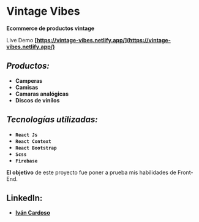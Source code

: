 # Vintage Vibes
**Ecommerce de productos vintage**

Live Demo **[https://vintage-vibes.netlify.app/](https://vintage-vibes.netlify.app/)**

## *Productos:*
 - **Camperas**
 - **Camisas**
 - **Camaras analógicas**
 - **Discos de vinílos**  

## *Tecnologías utilizadas:*
 - **`React Js`**
 - **`React Context`**
 - **`React Bootstrap`**
 - **`Scss`** 
 - **`Firebase`** 

**El objetivo** de este proyecto fue poner a prueba mis habilidades de Front-End.


## LinkedIn:
 - **[Iván Cardoso](https://www.linkedin.com/in/ivan--cardoso/)**

